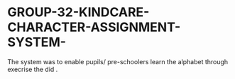 # GROUP-32-KINDCARE-CHARACTER-ASSIGNMENT-SYSTEM-
 The system was to enable pupils/ pre-schoolers learn the alphabet through execrise the did .
